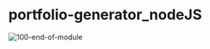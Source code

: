 # portfolio-generator_nodeJS

![100-end-of-module](https://user-images.githubusercontent.com/80685266/157108440-6db16e7d-d731-4273-88c7-595b8632d40e.jpg)
